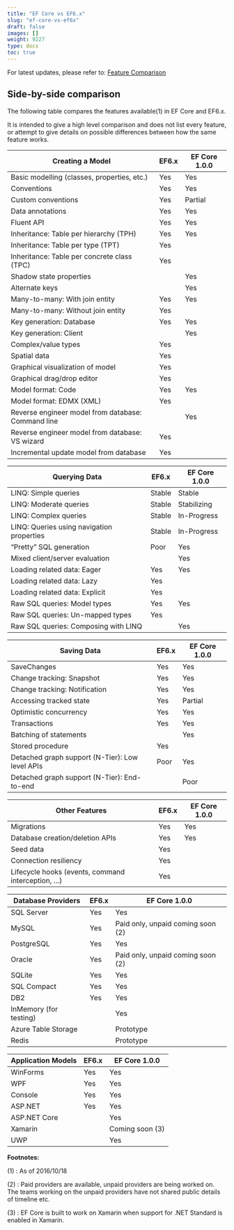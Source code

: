 ```yaml
---
title: "EF Core vs EF6.x"
slug: "ef-core-vs-ef6x"
draft: false
images: []
weight: 9227
type: docs
toc: true
---
```


For latest updates, please refer to: [Feature Comparison](https://docs.microsoft.com/en-us/ef/efcore-and-ef6/)


## Side-by-side comparison
The following table compares the features available(1) in EF Core and EF6.x.

It is intended to give a high level comparison and does not list every feature, or attempt to give details on possible differences between how the same feature works.

| Creating a Model | EF6.x | EF Core 1.0.0 |
| ------ | ------ | ----- |
| Basic modelling (classes, properties, etc.)  |  Yes  |  Yes
| Conventions    | Yes    | Yes
| Custom conventions    | Yes    | Partial
| Data annotations    | Yes    | Yes
| Fluent API    | Yes    | Yes
| Inheritance: Table per hierarchy (TPH)    | Yes    | Yes
| Inheritance: Table per type (TPT)    | Yes     
| Inheritance: Table per concrete class (TPC)    | Yes     
| Shadow state properties  |       | Yes
| Alternate keys        | | Yes
| Many-to-many: With join entity    | Yes    | Yes
| Many-to-many: Without join entity    | Yes     
| Key generation: Database    | Yes    | Yes
| Key generation: Client       |  | Yes
| Complex/value types    | Yes     
| Spatial data    | Yes     
| Graphical visualization of model    | Yes     
| Graphical drag/drop editor    | Yes     
| Model format: Code    | Yes    | Yes
| Model format: EDMX (XML)    | Yes     
| Reverse engineer model from database: Command line      |   | Yes
| Reverse engineer model from database: VS wizard    | Yes     
| Incremental update model from database    | Yes     
            
| Querying Data  |  EF6.x   | EF Core 1.0.0
| ------ | ------ | ----- |
| LINQ: Simple queries    | Stable    | Stable
| LINQ: Moderate queries    | Stable   | Stabilizing
| LINQ: Complex queries    | Stable    | In-Progress
| LINQ: Queries using navigation properties    | Stable    | In-Progress
| “Pretty” SQL generation    | Poor    | Yes
| Mixed client/server evaluation       |  | Yes
| Loading related data: Eager    | Yes    | Yes
| Loading related data: Lazy    | Yes     
| Loading related data: Explicit    | Yes     
| Raw SQL queries: Model types    | Yes    | Yes
| Raw SQL queries: Un-mapped types    | Yes     
| Raw SQL queries: Composing with LINQ     |    | Yes
            
| Saving Data   | EF6.x   | EF Core 1.0.0
| ------ | ------ | ----- |
| SaveChanges    | Yes    | Yes
| Change tracking: Snapshot    | Yes    | Yes
| Change tracking: Notification    | Yes    | Yes
| Accessing tracked state    | Yes    | Partial
| Optimistic concurrency    | Yes    | Yes
| Transactions    | Yes    | Yes
| Batching of statements     |    | Yes
| Stored procedure    | Yes     
| Detached graph support (N-Tier): Low level APIs    | Poor    | Yes
| Detached graph support (N-Tier): End-to-end      |   | Poor
            
| Other Features  |  EF6.x |   EF Core 1.0.0
| ------ | ------ | ----- |
| Migrations    | Yes    | Yes
| Database creation/deletion APIs    | Yes    | Yes
| Seed data    | Yes     
| Connection resiliency    | Yes     
| Lifecycle hooks (events, command interception, ...)    | Yes     
            
| Database Providers   | EF6.x  |  EF Core 1.0.0
| ------ | ------ | ----- |
| SQL Server    | Yes    | Yes
| MySQL    | Yes   | Paid only, unpaid coming soon (2)
| PostgreSQL    | Yes    | Yes
| Oracle    | Yes   | Paid only, unpaid coming soon (2)
| SQLite    | Yes    | Yes
| SQL Compact    | Yes    | Yes
| DB2    | Yes    | Yes
| InMemory (for testing)   |      | Yes
| Azure Table Storage       | |  Prototype
| Redis        | | Prototype
            
| Application Models | EF6.x  | EF Core 1.0.0   |
| ------------------ | ------ | --------------- |
| WinForms           | Yes    | Yes             |
| WPF                | Yes    | Yes             |
| Console            | Yes    | Yes             |
| ASP.NET            | Yes    | Yes             |
| ASP.NET Core       |        | Yes             |
| Xamarin            |        | Coming soon (3) |
| UWP                |        | Yes             |

**Footnotes:** 

(1) : As of 2016/10/18 

(2) : Paid providers are available, unpaid providers are being worked on. The teams working on the unpaid providers have not shared public details of timeline etc. 

(3) : EF Core is built to work on Xamarin when support for .NET Standard is enabled in Xamarin.

